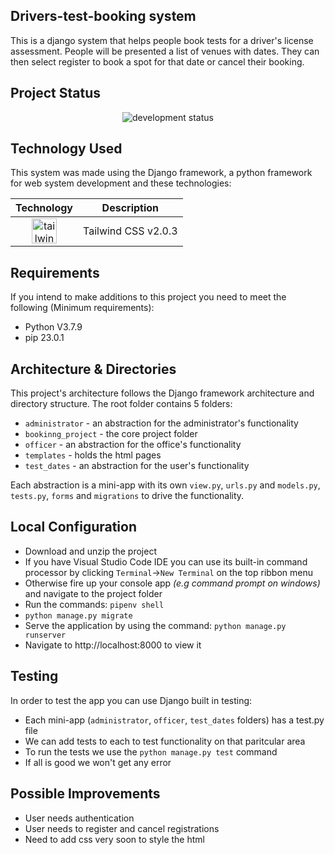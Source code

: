 ## Drivers-test-booking system
This is a django system that helps people book tests for a driver's license assessment. People will be presented a list of venues with dates. They can then select register to book a spot for that date or cancel their booking.

## Project Status
<p align="center">
<img src="https://img.shields.io/badge/development-Maintenance & Updates-blue" alt="development status"/>
</p>

## Technology Used
This system was made using the Django framework, a python framework for web system development and these technologies:

|Technology       |Description   |
|:---------------:|:------------:|
| <a href="https://tailwindcss.com/" target="_blank" rel="noreferrer"> <img src="https://www.vectorlogo.zone/logos/tailwindcss/tailwindcss-icon.svg" alt="tailwind" width="40" height="40"/> </a> | Tailwind CSS v2.0.3 |


## Requirements
If you intend to make additions to this project you need to meet the following (Minimum requirements):
- Python V3.7.9 
- pip 23.0.1

## Architecture & Directories
This project's architecture follows the Django framework architecture and directory structure. The root folder contains 5 folders:
- `administrator` - an abstraction for the administrator's functionality
- `bookinng_project` - the core project folder
- `officer` - an abstraction for the office's functionality
- `templates` - holds the html pages
- `test_dates` - an abstraction for the user's functionality

Each abstraction is a mini-app with its own `view.py`, `urls.py` and `models.py`, `tests.py`, `forms` and `migrations` to drive the functionality.

## Local Configuration
- Download and unzip the project
- If you have Visual Studio Code IDE you can use its built-in command processor by clicking `Terminal`->`New Terminal` on the top ribbon menu
- Otherwise fire up your console app *(e.g command prompt on windows)* and navigate to the project folder 
- Run the commands: `pipenv shell`
- `python manage.py migrate`
- Serve the application by using the command: `python manage.py runserver`
- Navigate to http://localhost:8000 to view it

## Testing
In order to test the app you can use Django built in testing:
- Each mini-app (`administrator`, `officer`, `test_dates` folders) has a test.py file
- We can add tests to each to test functionality on that paritcular area 
- To run the tests we use the `python manage.py test` command
- If all is good we won't get any error

## Possible Improvements
- User needs authentication
- User needs to register and cancel registrations
- Need to add css very soon to style the html
